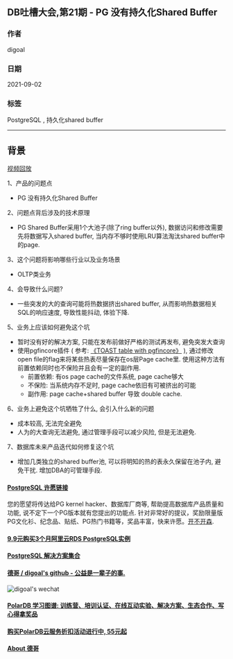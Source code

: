 ## DB吐槽大会,第21期 - PG 没有持久化Shared Buffer  
  
### 作者  
digoal  
  
### 日期  
2021-09-02  
  
### 标签  
PostgreSQL , 持久化shared buffer  
  
----  
  
## 背景  
[视频回放](https://www.bilibili.com/video/BV1Jq4y1T7AG/)  
  
1、产品的问题点  
- PG 没有持久化Shared Buffer  
  
2、问题点背后涉及的技术原理  
- PG Shared Buffer采用1个大池子(除了ring buffer以外), 数据访问和修改需要先将数据写入shared buffer, 当内存不够时使用LRU算法淘汰shared buffer中的page.   
  
3、这个问题将影响哪些行业以及业务场景  
- OLTP类业务  
  
4、会导致什么问题?  
- 一些突发的大的查询可能将热数据挤出shared buffer, 从而影响热数据相关SQL的响应速度, 导致性能抖动, 体验下降.    
  
5、业务上应该如何避免这个坑  
- 暂时没有好的解决方案, 只能在发布前做好严格的测试再发布, 避免突发大查询
- 使用pgfincore插件 ( 参考: [《TOAST table with pgfincore》](../201201/20120105_01.md) ), 通过修改open file的flag来将某些热表尽量保存在os层Page cache里. 使用这种方法有前置依赖同时也不保险并且会有一定的副作用.
    - 前置依赖: 有os page cache的文件系统, page cache够大
    - 不保险: 当系统内存不足时, page cache依旧有可被挤出的可能
    - 副作用: page cache+shared buffer 导致 double cache.
  
6、业务上避免这个坑牺牲了什么, 会引入什么新的问题  
- 成本较高, 无法完全避免  
- 人为的大查询无法避免, 通过管理手段可以减少风险, 但是无法避免.   
  
7、数据库未来产品迭代如何修复这个坑  
- 增加几类独立的shared buffer池, 可以将明知的热的表永久保留在池子内, 避免干扰. 增加DBA的可管理手段.     
    
  
#### [PostgreSQL 许愿链接](https://github.com/digoal/blog/issues/76 "269ac3d1c492e938c0191101c7238216")
您的愿望将传达给PG kernel hacker、数据库厂商等, 帮助提高数据库产品质量和功能, 说不定下一个PG版本就有您提出的功能点. 针对非常好的提议，奖励限量版PG文化衫、纪念品、贴纸、PG热门书籍等，奖品丰富，快来许愿。[开不开森](https://github.com/digoal/blog/issues/76 "269ac3d1c492e938c0191101c7238216").  
  
  
#### [9.9元购买3个月阿里云RDS PostgreSQL实例](https://www.aliyun.com/database/postgresqlactivity "57258f76c37864c6e6d23383d05714ea")
  
  
#### [PostgreSQL 解决方案集合](https://yq.aliyun.com/topic/118 "40cff096e9ed7122c512b35d8561d9c8")
  
  
#### [德哥 / digoal's github - 公益是一辈子的事.](https://github.com/digoal/blog/blob/master/README.md "22709685feb7cab07d30f30387f0a9ae")
  
  
![digoal's wechat](../pic/digoal_weixin.jpg "f7ad92eeba24523fd47a6e1a0e691b59")
  
  
#### [PolarDB 学习图谱: 训练营、培训认证、在线互动实验、解决方案、生态合作、写心得拿奖品](https://www.aliyun.com/database/openpolardb/activity "8642f60e04ed0c814bf9cb9677976bd4")
  
  
#### [购买PolarDB云服务折扣活动进行中, 55元起](https://www.aliyun.com/activity/new/polardb-yunparter?userCode=bsb3t4al "e0495c413bedacabb75ff1e880be465a")
  
  
#### [About 德哥](https://github.com/digoal/blog/blob/master/me/readme.md "a37735981e7704886ffd590565582dd0")
  

